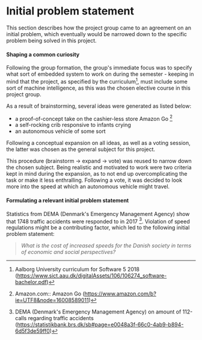 # Initial problem statement
This section describes how the project group came to an agreement on an initial problem, which eventually would be narrowed down to the specific problem being solved in this project.

#### Shaping a common curiosity
Following the group formation, the group's immediate focus was to specify what sort of embedded system to work on during the semester - keeping in mind that the project, as specified by the curriculum[^AAU_Curriculum_SW5], must include some sort of machine intelligence, as this was the chosen elective course in this project group.

As a result of brainstorming, several ideas were generated as listed below:
- a proof-of-concept take on the cashier-less store Amazon Go [^Amazon_Go]
- a self-rocking crib responsive to infants crying
- an autonomous vehicle of some sort

Following a conceptual expansion on all ideas, as well as a voting session, the latter was chosen as the general subject for this project.

This procedure (brainstorm -> expand -> vote) was reused to narrow down the chosen subject. Being realistic and motivated to work were two criteria kept in mind during the expansion, as to not end up overcomplicating the task or make it less enthralling. Following a vote, it was decided to look more into the speed at which an autonomous vehicle might travel.

#### Formulating a relevant initial problem statement
Statistics from DEMA (Denmark's Emergency Management Agency) show that 1748 traffic accidents were responded to in 2017 [^DEMA_statistics]. Violation of speed regulations might be a contributing factor, which led to the following initial problem statement:
> *What is the cost of increased speeds for the Danish society in terms of economic and social perspectives?*

[^AAU_Curriculum_SW5]: Aalborg University curriculum for Software 5 2018 (https://www.sict.aau.dk/digitalAssets/106/106274_software-bachelor.pdf)

[^Amazon_Go]: Amazon.com:: Amazon Go (https://www.amazon.com/b?ie=UTF8&node=16008589011)

[^DEMA_statistics]: DEMA (Denmark's Emergency Management Agency) on amount of 112-calls regarding traffic accidents (https://statistikbank.brs.dk/sb#page=e0048a3f-66c0-4ab9-b894-6d5f3de59ff0)
